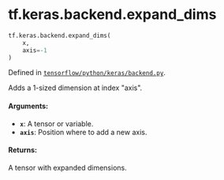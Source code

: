 <div itemscope itemtype="http://developers.google.com/ReferenceObject">
<meta itemprop="name" content="tf.keras.backend.expand_dims" />
<meta itemprop="path" content="Stable" />
</div>

# tf.keras.backend.expand_dims

``` python
tf.keras.backend.expand_dims(
    x,
    axis=-1
)
```



Defined in [`tensorflow/python/keras/backend.py`](/code/stable/tensorflow/python/keras/backend.py).

Adds a 1-sized dimension at index "axis".

#### Arguments:

* <b>`x`</b>: A tensor or variable.
* <b>`axis`</b>: Position where to add a new axis.


#### Returns:

A tensor with expanded dimensions.